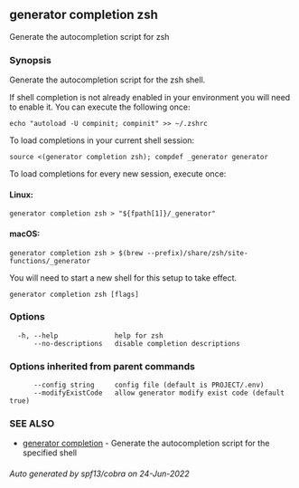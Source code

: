 ## generator completion zsh

Generate the autocompletion script for zsh

### Synopsis

Generate the autocompletion script for the zsh shell.

If shell completion is not already enabled in your environment you will need
to enable it.  You can execute the following once:

	echo "autoload -U compinit; compinit" >> ~/.zshrc

To load completions in your current shell session:

	source <(generator completion zsh); compdef _generator generator

To load completions for every new session, execute once:

#### Linux:

	generator completion zsh > "${fpath[1]}/_generator"

#### macOS:

	generator completion zsh > $(brew --prefix)/share/zsh/site-functions/_generator

You will need to start a new shell for this setup to take effect.


```
generator completion zsh [flags]
```

### Options

```
  -h, --help              help for zsh
      --no-descriptions   disable completion descriptions
```

### Options inherited from parent commands

```
      --config string     config file (default is PROJECT/.env)
      --modifyExistCode   allow generator modify exist code (default true)
```

### SEE ALSO

* [generator completion](generator_completion.md)	 - Generate the autocompletion script for the specified shell

###### Auto generated by spf13/cobra on 24-Jun-2022
